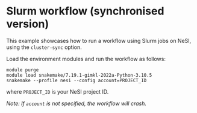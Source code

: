 # Slurm workflow (synchronised version)

This example showcases how to run a workflow using Slurm jobs on NeSI, using the `cluster-sync` option.

Load the environment modules and run the workflow as follows:

```
module purge
module load snakemake/7.19.1-gimkl-2022a-Python-3.10.5
snakemake --profile nesi --config account=PROJECT_ID
```

where `PROJECT_ID` is your NeSI project ID.

*Note: If `account` is not specified, the workflow will crash.*
